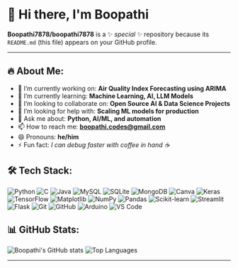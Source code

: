# 👋 Hi there, I'm Boopathi

**Boopathi7878/boopathi7878** is a ✨ _special_ ✨ repository because its `README.md` (this file) appears on your GitHub profile.

---

## 🔥 About Me:
- 🔭 I’m currently working on: **Air Quality Index Forecasting using ARIMA**
- 🌱 I’m currently learning: **Machine Learning, AI, LLM Models**
- 👯 I’m looking to collaborate on: **Open Source AI & Data Science Projects**
- 🤔 I’m looking for help with: **Scaling ML models for production**
- 💬 Ask me about: **Python, AI/ML, and automation**
- 📫 How to reach me: **boopathi.codes@gmail.com**
- 😄 Pronouns: **he/him**
- ⚡ Fun fact: *I can debug faster with coffee in hand ☕*

## 🛠 Tech Stack:
![Python](https://img.shields.io/badge/Python-3776AB?style=for-the-badge&logo=python&logoColor=white)
![C](https://img.shields.io/badge/C-00599C?style=for-the-badge&logo=c&logoColor=white)
![Java](https://img.shields.io/badge/Java-007396?style=for-the-badge&logo=java&logoColor=white)
![MySQL](https://img.shields.io/badge/MySQL-005C84?style=for-the-badge&logo=mysql&logoColor=white)
![SQLite](https://img.shields.io/badge/SQLite-003B57?style=for-the-badge&logo=sqlite&logoColor=white)
![MongoDB](https://img.shields.io/badge/MongoDB-4EA94B?style=for-the-badge&logo=mongodb&logoColor=white)
![Canva](https://img.shields.io/badge/Canva-00C4CC?style=for-the-badge&logo=canva&logoColor=white)
![Keras](https://img.shields.io/badge/Keras-D00000?style=for-the-badge&logo=keras&logoColor=white)
![TensorFlow](https://img.shields.io/badge/TensorFlow-FF6F00?style=for-the-badge&logo=tensorflow&logoColor=white)
![Matplotlib](https://img.shields.io/badge/Matplotlib-11557c?style=for-the-badge&logo=plotly&logoColor=white)
![NumPy](https://img.shields.io/badge/NumPy-013243?style=for-the-badge&logo=numpy&logoColor=white)
![Pandas](https://img.shields.io/badge/Pandas-150458?style=for-the-badge&logo=pandas&logoColor=white)
![Scikit-learn](https://img.shields.io/badge/Scikit--learn-F7931E?style=for-the-badge&logo=scikit-learn&logoColor=white)
![Streamlit](https://img.shields.io/badge/Streamlit-FF4B4B?style=for-the-badge&logo=streamlit&logoColor=white)
![Flask](https://img.shields.io/badge/Flask-000000?style=for-the-badge&logo=flask&logoColor=white)
![Git](https://img.shields.io/badge/Git-F05033?style=for-the-badge&logo=git&logoColor=white)
![GitHub](https://img.shields.io/badge/GitHub-181717?style=for-the-badge&logo=github&logoColor=white)
![Arduino](https://img.shields.io/badge/Arduino-00979D?style=for-the-badge&logo=arduino&logoColor=white)
![VS Code](https://img.shields.io/badge/VS%20Code-007ACC?style=for-the-badge&logo=visualstudiocode&logoColor=white)


## 📊 GitHub Stats:
![Boopathi's GitHub stats](https://github-readme-stats.vercel.app/api?username=boopathi7878&show_icons=true&theme=radical)
![Top Languages](https://github-readme-stats.vercel.app/api/top-langs/?username=boopathi7878&layout=compact&theme=radical)

---
